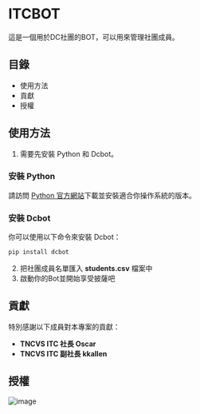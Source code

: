# ITCBOT

這是一個用於DC社團的BOT，可以用來管理社團成員。

## 目錄

- 使用方法
- 貢獻
- 授權

## 使用方法

1. 需要先安裝 Python 和 Dcbot。

### 安裝 Python

請訪問 [Python 官方網站](https://www.python.org/)下載並安裝適合你操作系統的版本。

### 安裝 Dcbot

你可以使用以下命令來安裝 Dcbot：

```bash
pip install dcbot
```

2. 把社團成員名單匯入 **students.csv** 檔案中 
3. 啟動你的Bot並開始享受披薩吧

## 貢獻

特別感謝以下成員對本專案的貢獻：

- **TNCVS ITC 社長 Oscar**
- **TNCVS ITC 副社長 kkallen**

## 授權

![image](https://github.com/user-attachments/assets/1f84bf69-5f7f-4c60-ab54-8d0afb8e97b0)
